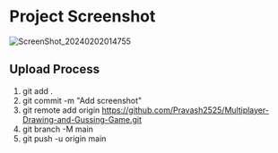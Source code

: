 # Project Screenshot


![ScreenShot_20240202014755](https://github.com/Pravash2525/Multiplayer-Drawing-and-Gussing-Game/assets/56944175/b1d2a89d-95d3-462e-9fde-4412871f71cb)



## Upload Process
1. git add .
2. git commit -m "Add screenshot"
3. git remote add origin https://github.com/Pravash2525/Multiplayer-Drawing-and-Gussing-Game.git
4. git branch -M main
4. git push -u origin main

